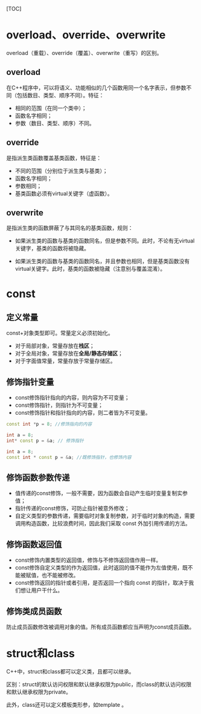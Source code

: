 [TOC]

# overload、override、overwrite

overload（重载）、override（覆盖）、overwrite（重写）的区别。

## overload

在C++程序中，可以将语义、功能相似的几个函数用同一个名字表示，但参数不同（包括数目、类型、顺序不同）。特征：

* 相同的范围（在同一个类中）；
* 函数名字相同；
* 参数（数目、类型、顺序）不同。

## override

是指派生类函数覆盖基类函数，特征是：

* 不同的范围（分别位于派生类与基类）；
* 函数名字相同；
* 参数相同；
* 基类函数必须有virtual关键字（虚函数）。

## overwrite

是指派生类的函数屏蔽了与其同名的基类函数，规则：

* 如果派生类的函数与基类的函数同名，但是参数不同。此时，不论有无virtual关键字，基类的函数将被隐藏。

* 如果派生类的函数与基类的函数同名，并且参数也相同，但是基类函数没有virtual关键字。此时，基类的函数被隐藏（注意别与覆盖混淆）。

# const

## 定义常量

const+对象类型即可。常量定义必须初始化。

* 对于局部对象，常量存放在**栈区**；
* 对于全局对象，常量存放在**全局/静态存储区**；
* 对于字面值常量，常量存放于常量存储区。

## 修饰指针变量

* const修饰指针指向的内容，则内容为不可变量；
* const修饰指针，则指针为不可变量；
* const修饰指针和指针指向的内容，则二者皆为不可变量。

```C++
const int *p = 8; //修饰指向的内容

int a = 8;
int* const p = &a; // 修饰指针

int a = 8;
const int * const p = &a; //既修饰指针，也修饰内容
```

## 修饰函数参数传递

* 值传递的const修饰，一般不需要，因为函数会自动产生临时变量复制实参值；
* 指针传递的const修饰，可防止指针被意外修改；
* 自定义类型的参数传递，需要临时对象复制参数，对于临时对象的构造，需要调用构造函数，比较浪费时间，因此我们采取 const 外加引用传递的方法。

## 修饰函数返回值

* const修饰内置类型的返回值，修饰与不修饰返回值作用一样。
* const修饰自定义类型的作为返回值，此时返回的值不能作为左值使用，既不能被赋值，也不能被修改。
* const修饰返回的指针或者引用，是否返回一个指向 const 的指针，取决于我们想让用户干什么。

## 修饰类成员函数

防止成员函数修改被调用对象的值。所有成员函数都应当声明为const成员函数。

# struct和class

C++中，struct和class都可以定义类，且都可以继承。

区别：struct的默认访问权限和默认继承权限为public，而class的默认访问权限和默认继承权限为private。

此外，class还可以定义模板类形参，如template <class AnyType>。

